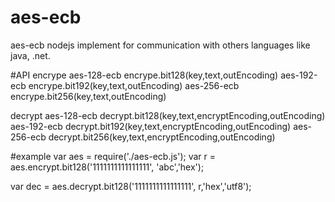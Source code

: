 # aes-ecb
aes-ecb nodejs implement for communication with others languages like java, .net.

#API
encrype
aes-128-ecb
encrype.bit128(key,text,outEncoding)
aes-192-ecb
encrype.bit192(key,text,outEncoding)
aes-256-ecb
encrype.bit256(key,text,outEncoding)

decrypt
aes-128-ecb
decrypt.bit128(key,text,encryptEncoding,outEncoding)
aes-192-ecb
decrypt.bit192(key,text,encryptEncoding,outEncoding)
aes-256-ecb
decrypt.bit256(key,text,encryptEncoding,outEncoding)

#example
var aes = require('./aes-ecb.js');
var r = aes.encrypt.bit128('1111111111111111', 'abc','hex');

var dec = aes.decrypt.bit128('1111111111111111', r,'hex','utf8');
